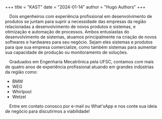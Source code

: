 +++
title = "KAST"
date = "2024-01-14"
author = "Hugo Authors"
+++

&emsp;Dois engenheiros com experiência profissional em desenvolvimento de produtos se juntam para suprir a necessidade das empresas da região relacionadas a desenvolvimento de novos produtos e sistemas, e otimização e automação de processos. Ambos entusiastas do desenvolvimento de sistemas, atuamos principalmente na criação de novos softwares e hardwares para seu negócio. Sejam eles sistemas e produtos para que sua empresa comercialize, como também sistemas para aumentar sua capacidade de produção ou monitoramento de soluções.

&emsp;Graduados em Engenharia Mecatrônica pela UFSC, contamos com mais de quatro anos de experiência profissional atuando em grandes indústrias da região como:

* BMW
* WEG
* Whirlpool
* Wetzel

&emsp;Entre em contato conosco por e-mail ou What'sApp e nos conte sua ideia de negócio para discutirmos a viabilidade!